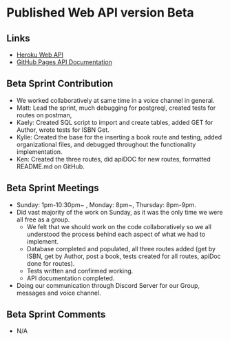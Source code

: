 # Published Web API version Beta
 
## Links
- [Heroku Web API](https://group5-tcss460-web-api-865cf04f06ba.herokuapp.com/)
- [GitHub Pages API Documentation](https://mathewevan.github.io/group5-tcss460-web-api/docs)

## Beta Sprint Contribution
- We worked collaboratively at same time in a voice channel in general.
- Matt: Lead the sprint, much debugging for postgreql, created tests for routes on postman,
- Kaely: Created SQL script to import and create tables, added GET for Author, wrote tests for ISBN Get.
- Kylie: Created the base for the inserting a book route and testing, added organizational files, and debugged throughout the functionality implementation.
- Ken: Created the three routes, did apiDOC for new routes, formatted README.md on GitHub.

## Beta Sprint Meetings
- Sunday: 1pm-10:30pm~ , Monday: 8pm~, Thursday: 8pm-9pm.
- Did vast majority of the work on Sunday, as it was the only time we were all free as a group. 
  - We felt that we should work on the code collaboratively so we all understood the process behind each aspect of what we had to implement.
  - Database completed and populated, all three routes added (get by ISBN, get by Author, post a book, tests created for all routes, apiDoc done for routes).
  - Tests written and confirmed working.
  - API documentation completed.
- Doing our communication through Discord Server for our Group, messages and voice channel.

## Beta Sprint Comments
- N/A
